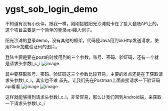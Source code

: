 # ygst_sob_login_demo
不知道有没有小伙伴，跟我一样，刚刚接触阳光沙滩就卡在了接入登陆API上的，这个项目主要是一个简单的登录api接入例子。

阳光沙滩的登录demo，没有其他的框架，代码是Java用到okHttp发送请求，使用Glide加载验证码的图片。

登陆主要是要在post的时候用到的三个参数，账号、密码、验证码，还有一个就是请求头参数l_c_i
![image](https://user-images.githubusercontent.com/13102787/149120278-7d2d546a-476f-409f-ae0a-643b25402c74.png)

其中要获取账号、密码、验证码这三个参数比较容易，主要的难点还是在于获取请求头参数l_c_i，其实也不难
首先，让我们先在Postman上面直接请求一下验证码api看看
![image](https://user-images.githubusercontent.com/13102787/149130555-3e71613f-e0d8-444a-8b09-150aa47dc7b0.png)
![image](https://user-images.githubusercontent.com/13102787/149130646-1c4a6a77-4d54-42d4-8da8-9200f65c6bb9.png)

这样就能够得到请求头参数l_c_i，非常容易，那么让我们回到Android端，来获取一下请求头参数l_c_i
